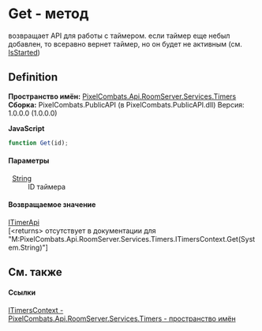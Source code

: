 # Get - метод


возвращает API для работы с таймером. 
если таймер еще небыл добавлен, то всеравно вернет таймер, но он будет не активным (см. <a href="0083c643-d2ac-f07c-66d2-1fb6a6df7945">IsStarted</a>)




## Definition
**Пространство имён:** <a href="371274c7-7cea-bcb1-e32d-9fb1e088bb07">PixelCombats.Api.RoomServer.Services.Timers</a>  
**Сборка:** PixelCombats.PublicAPI (в PixelCombats.PublicAPI.dll) Версия: 1.0.0.0 (1.0.0.0)

**JavaScript**
``` JavaScript
function Get(id);
```



#### Параметры
<dl><dt>  <a href="https://learn.microsoft.com/dotnet/api/system.string" target="_blank" rel="noopener noreferrer">String</a></dt><dd>ID таймера</dd></dl>

#### Возвращаемое значение
<a href="04f31ee0-1099-1958-764e-858007901ce7">ITimerApi</a>  
\[&lt;returns&gt; отсутствует в документации для "M:PixelCombats.Api.RoomServer.Services.Timers.ITimersContext.Get(System.String)"\]

## См. также


#### Ссылки
<a href="8cea6a1a-16fa-fd79-f94b-d3b6f80dea48">ITimersContext - </a>  
<a href="371274c7-7cea-bcb1-e32d-9fb1e088bb07">PixelCombats.Api.RoomServer.Services.Timers - пространство имён</a>  
